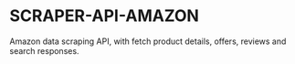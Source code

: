# SCRAPER-API-AMAZON
Amazon data scraping API, with fetch product details, offers, reviews and search responses.
